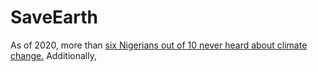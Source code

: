 # SaveEarth
As of 2020, more than [six Nigerians out of 10 never heard about climate change.](https://www.statista.com/statistics/1269701/knowledge-of-climate-change-topic-in-nigeria-by-area/#:~:text=As%20of%202020%2C%20more%20than,Nigeria%20than%20in%20rural%20areas.) Additionally, 